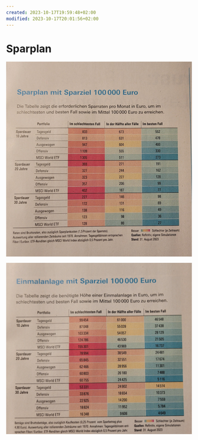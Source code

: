```yaml
---
created: 2023-10-17T19:59:48+02:00
modified: 2023-10-17T20:01:56+02:00
---
```


# Sparplan

![Image](./4b52d2775188abf266b7e3ae734dfc6a.jpg)

![Image](./c28fb5a9f2b84222cb5fb86d82748e44.jpg)
